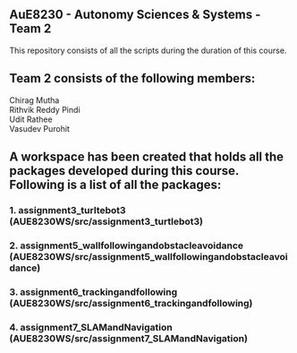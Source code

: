 ## AuE8230 - Autonomy Sciences & Systems - Team 2

This repository consists of all the scripts during the duration of this course.

## Team 2 consists of the following members:
Chirag Mutha\
Rithvik Reddy Pindi\
Udit Rathee\
Vasudev Purohit

## A workspace has been created that holds all the packages developed during this course. Following is a list of all the packages:

### 1. assignment3_turltebot3 (AUE8230WS/src/assignment3_turtlebot3)

### 2. assignment5_wallfollowingandobstacleavoidance (AUE8230WS/src/assignment5_wallfollowingandobstacleavoidance)

### 3. assignment6_trackingandfollowing (AUE8230WS/src/assignment6_trackingandfollowing)

### 4. assignment7_SLAMandNavigation (AUE8230WS/src/assignment7_SLAMandNavigation)
